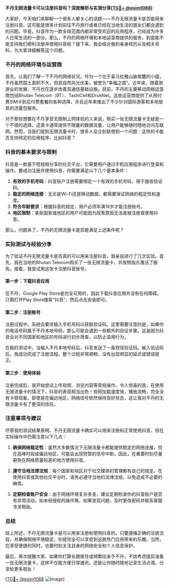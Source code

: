 **不丹无限流量卡可以注册抖音吗？深度解析与实测分享[[TG💪+ @esim1088](https://t.me/s/esim1088)]**

大家好，今天咱们来聊聊一个很多人都关心的话题——不丹无限流量卡是否能用来注册抖音。这可能是很多计划前往不丹旅行或者已经在当地生活的朋友们都会遇到的问题。毕竟，抖音作为一款全球范围内都非常受欢迎的应用程序，已经成为许多人日常生活的一部分。那么，不丹的网络环境和本地运营商提供的服务，到底能不能支持我们顺利注册并使用抖音呢？接下来，我会结合我的亲身经历以及相关资料，为大家详细解答这个问题。

### 不丹的网络环境与运营商

首先，让我们了解一下不丹的网络状况。作为一个位于喜马拉雅山脉南麓的小国，不丹虽然国土面积不大，但其自然风光优美，被誉为“幸福之国”。近年来，随着旅游业的发展，不丹也在逐步改善其通信基础设施。目前，不丹的主要移动网络运营商包括Bhutan Telecom（BT）、TashiCell和DrukNet。这些运营商提供了从预付费SIM卡到后付费套餐的各种选择，并且近年来推出了不少针对国际游客和本地居民的流量包服务。

对于那些想要在不丹享受无限制上网体验的人来说，购买一张无限流量卡无疑是一个不错的选择。这类卡通常提供不限量的数据流量，让用户能够随时随地访问互联网。然而，当我们提到无限流量卡时，很多人会立刻联想到一个问题：这样的卡能否支持特定的应用程序，比如抖音？

### 抖音的基本要求与限制

抖音是一款基于短视频分享的社交平台，它需要用户通过手机应用程序进行登录和操作。要成功注册并使用抖音，你需要满足以下几个基本条件：

1. **有效的手机号码**：抖音账户注册需要绑定一个有效的手机号码，用于接收验证码。
2. **稳定的网络连接**：无论是Wi-Fi还是移动数据，都需要保证网络的稳定性和速度。
3. **符合年龄要求**：根据抖音的规定，用户必须年满18岁才能注册账号。
4. **地区限制**：某些国家或地区的用户可能因为政策原因无法直接注册或使用抖音。

那么，问题来了，不丹的无限流量卡是否能满足上述条件呢？

### 实际测试与经验分享

为了验证不丹无限流量卡是否真的可以用来注册抖音，我亲自进行了几次实验。首先，我在当地的Bhutan Telecom购买了一张无限流量卡，并按照指示激活了服务。接着，我尝试用这张卡注册抖音账号。

#### 第一步：下载抖音应用
在不丹，Google Play Store是完全可用的，因此下载抖音应用并没有任何障碍。只需打开Play Store搜索“抖音”，然后点击安装即可。

#### 第二步：注册账号
注册过程中，系统会要求输入手机号码以获取验证码。这里需要注意的是，如果你的电话号码属于不丹本地号码，那么可能会遇到一些额外的验证步骤。这是因为抖音会对不同国家和地区的号码进行初步筛查，以防止滥用行为。

在我的测试中，当输入不丹本地号码后，抖音发送了一条短信验证码。输入验证码后，我成功完成了注册流程。整个过程非常顺畅，没有出现明显的延迟或错误提示。

#### 第三步：使用体验
注册完成后，我开始尝试上传视频、浏览内容等常规操作。令人惊喜的是，在使用无限流量卡的情况下，抖音的表现相当出色！视频加载速度快，播放流畅，完全没有卡顿现象。即使是在偏远地区，网络信号依然保持良好状态，这让我对不丹的无限流量卡有了更深的信任。

### 注意事项与建议

尽管我的测试结果表明，不丹无限流量卡确实可以用来注册和正常使用抖音，但在实际操作中仍需注意以下几点：

1. **确保网络稳定性**：虽然大多数情况下无限流量卡都能提供稳定的网络连接，但在高峰时段或偏远地区，可能会出现短暂的信号中断。因此，在重要时刻尽量避免在网络质量较差的地方使用抖音。
   
2. **遵守当地法律法规**：每个国家和地区对于社交媒体的管理都有自己的规定。在使用抖音或其他社交平台时，请务必遵守当地的法律法规，以免造成不必要的麻烦。

3. **定期检查账户安全**：由于网络环境复杂多变，建议定期检查你的抖音账户是否有异常活动，如未经授权的操作等。如果发现问题，及时更改密码并联系客服寻求帮助。

### 总结

综上所述，不丹无限流量卡是可以用来注册和使用抖音的。只要遵循正确的注册流程，并确保网络环境稳定，你就完全可以享受到这款热门应用带来的乐趣。当然，在享受便捷的同时，也要时刻关注自身的网络安全和个人信息保护。

最后，再次提醒大家，如果你打算长期居住或频繁往来于不丹，不妨考虑提前准备一张无限流量卡，这样不仅能方便日常通讯，还能让你随时随地记录生活点滴，分享给更多朋友！

[[TG💪+ @esim1088](https://t.me/s/esim1088) ![Image](https://i.postimg.cc/4NQfJmqS/Snipaste-2025-05-13-00-14-12.png)]